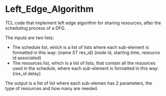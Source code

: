 # Left_Edge_Algorithm
TCL code that implement left edge algorithm for sharing resources, after the scheduling process of a DFG.   

The inputs are two lists:
- The schedule list, which is a list of lists where each sub-element is formatted in this way: {name ST res_id} (node id, starting time, resource id associated)
- The resources list, which is a list of lists, that contain all the resources used in the schedule, where each sub-element is formatted in this way: {res_id delay} 

The output is a list of list where each sub-elemen has 2 parameters, the type of resources and how many are needed. 
